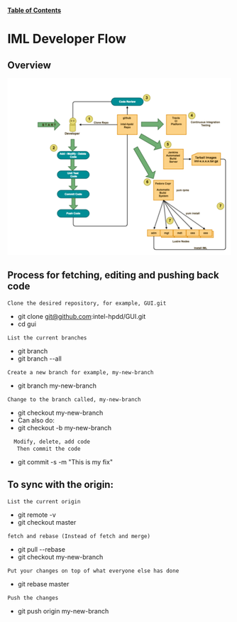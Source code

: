 [**Table of Contents**](index.md)

# IML Developer Flow
## Overview
![iml_flow](md_Graphics/iml_flow.png)

## Process for fetching, editing and pushing back code
```
Clone the desired repository, for example, GUI.git
```
* git clone git@github.com:intel-hpdd/GUI.git
* cd gui
```
List the current branches
```
* git branch 
* git branch --all
```
Create a new branch for example, my-new-branch
```
* git branch my-new-branch
```
Change to the branch called, my-new-branch
```
* git checkout my-new-branch
* Can also do:
* git checkout -b my-new-branch
``` 
  Modify, delete, add code
   Then commit the code
``` 
* git commit -s -m "This is my fix"
 
## To sync with the origin:
```
List the current origin
```
* git remote -v 
* git checkout master
```
fetch and rebase (Instead of fetch and merge)
```
* git pull  --rebase
* git checkout my-new-branch
```
Put your changes on top of what everyone else has done
```
* git rebase master
```
Push the changes
```
* git push origin my-new-branch